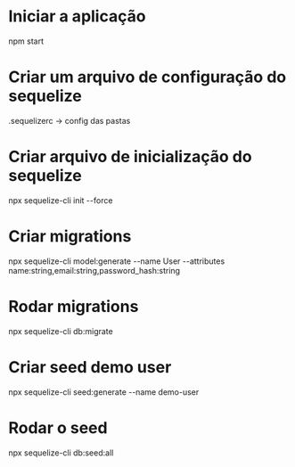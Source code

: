 # Iniciar a aplicação
npm start 

# Criar um arquivo de configuração do sequelize
.sequelizerc -> config das pastas

# Criar arquivo de inicialização do sequelize
npx sequelize-cli init --force

# Criar migrations
npx sequelize-cli model:generate --name User --attributes name:string,email:string,password_hash:string

# Rodar migrations
npx sequelize-cli db:migrate

# Criar seed demo user 
npx sequelize-cli seed:generate --name demo-user

# Rodar o seed
npx sequelize-cli db:seed:all